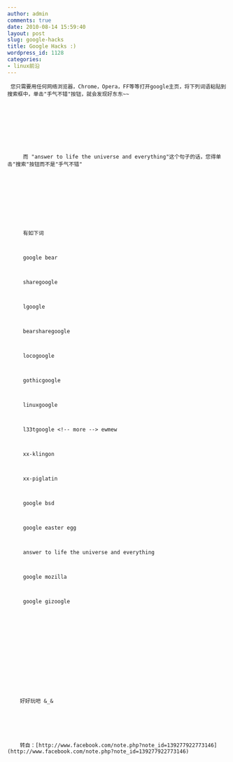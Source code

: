 ```yaml
---
author: admin
comments: true
date: 2010-08-14 15:59:40
layout: post
slug: google-hacks
title: Google Hacks :)
wordpress_id: 1128
categories:
- linux前沿
---
```



	 






	 您只需要用任何网络浏览器，Chrome，Opera，FF等等打开google主页，将下列词语粘贴到搜索框中，单击"手气不错"按钮，就会发现好东东~~






	


		 而 "answer to life the universe and everything"这个句子的话，您得单击"搜索"按钮而不是"手气不错"  

		   

		
	


	


		 有如下词  

		  

		 google bear  

		  

		 sharegoogle   

		  

		 lgoogle   

		   

		 bearsharegoogle   

		  

		 locogoogle   

		  

		 gothicgoogle   

		  

		 linuxgoogle   

		  

		 l33tgoogle <!-- more --> ewmew  

		  

		 xx-klingon  

		  

		 xx-piglatin  

		  

		 google bsd  

		  

		 google easter egg  

		  

		 answer to life the universe and everything  

		  

		 google mozilla  

		  

		 google gizoogle
	


	


		  

		
	


	


		好好玩吧 &_& 
	


	


		转自：[http://www.facebook.com/note.php?note_id=139277922773146](http://www.facebook.com/note.php?note_id=139277922773146)
	






	  

	




	 




